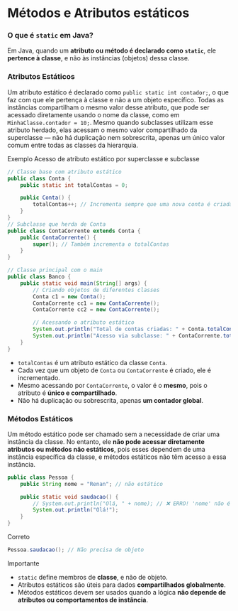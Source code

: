 # Métodos e Atributos estáticos

### O que é `static` em Java?

Em Java, quando um **atributo ou método é declarado como `static`**, ele **pertence à classe**, e não às instâncias (objetos) dessa classe.

### Atributos Estáticos

Um atributo estático é declarado como `public static int contador;`, o que faz com que ele pertença à classe e não a um objeto específico. Todas as instâncias compartilham o mesmo valor desse atributo, que pode ser acessado diretamente usando o nome da classe, como em `MinhaClasse.contador = 10;`. Mesmo quando subclasses utilizam esse atributo herdado, elas acessam o mesmo valor compartilhado da superclasse — não há duplicação nem sobrescrita, apenas um único valor comum entre todas as classes da hierarquia.

Exemplo Acesso de atributo estático por superclasse e subclasse

```java
// Classe base com atributo estático
public class Conta {
    public static int totalContas = 0;

    public Conta() {
        totalContas++; // Incrementa sempre que uma nova conta é criada
    }
}
// Subclasse que herda de Conta
public class ContaCorrente extends Conta {
    public ContaCorrente() {
        super(); // Também incrementa o totalContas
    }
}
```

```java
// Classe principal com o main
public class Banco {
    public static void main(String[] args) {
        // Criando objetos de diferentes classes
        Conta c1 = new Conta();
        ContaCorrente cc1 = new ContaCorrente();
        ContaCorrente cc2 = new ContaCorrente();

        // Acessando o atributo estático
        System.out.println("Total de contas criadas: " + Conta.totalContas); // Saída: 3
        System.out.println("Acesso via subclasse: " + ContaCorrente.totalContas); // Também: 3
    }
}
```

- `totalContas` é um atributo estático da classe `Conta`.
- Cada vez que um objeto de `Conta` ou `ContaCorrente` é criado, ele é incrementado.
- Mesmo acessando por `ContaCorrente`, o valor é o **mesmo**, pois o atributo é **único e compartilhado**.
- Não há duplicação ou sobrescrita, apenas **um contador global**.

### Métodos Estáticos

Um método estático pode ser chamado sem a necessidade de criar uma instância da classe. No entanto, ele **não pode acessar diretamente atributos ou métodos não estáticos**, pois esses dependem de uma instância específica da classe, e métodos estáticos não têm acesso a essa instância.

```java
public class Pessoa {
    public String nome = "Renan"; // não estático

    public static void saudacao() {
        // System.out.println("Olá, " + nome); // ❌ ERRO! 'nome' não é estático
        System.out.println("Olá!");
    }
}
```

Correto

```java
Pessoa.saudacao(); // Não precisa de objeto
```

Importante

- `static` define membros de **classe**, e não de objeto.
- Atributos estáticos são úteis para dados **compartilhados globalmente**.
- Métodos estáticos devem ser usados quando a lógica **não depende de atributos ou comportamentos de instância**.

